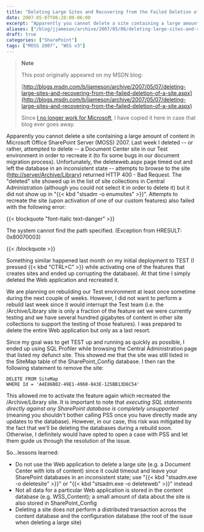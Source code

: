 ```yaml
---
title: "Deleting Large Sites and Recovering from the Failed Deletion of a Site"
date: 2007-05-07T06:28:00-06:00
excerpt: "Apparently you cannot delete a site containing a large amount of content in Microsoft Office SharePoint Server (MOSS) 2007. Last week I deleted -- or rather, attempted to delete – a Document Center site in our Test environment in order to recreate it..."
aliases: ["/blog/jjameson/archive/2007/05/06/deleting-large-sites-and-recovering-from-the-failed-deletion-of-a-site.aspx", "/blog/jjameson/archive/2007/05/07/deleting-large-sites-and-recovering-from-the-failed-deletion-of-a-site.aspx"]
draft: true
categories: ["SharePoint"]
tags: ["MOSS 2007", "WSS v3"]
---
```


> **Note**
>
> This post originally appeared on my MSDN blog:
>
> [http://blogs.msdn.com/b/jjameson/archive/2007/05/07/deleting-large-sites-and-recovering-from-the-failed-deletion-of-a-site.aspx](http://blogs.msdn.com/b/jjameson/archive/2007/05/07/deleting-large-sites-and-recovering-from-the-failed-deletion-of-a-site.aspx)
>
> Since [I no longer work for Microsoft](/blog/jjameson/2011/09/02/last-day-with-microsoft), I have copied it here in case that blog ever goes away.

Apparently you cannot delete a site containing a large amount of content in Microsoft Office SharePoint Server (MOSS) 2007. Last week I deleted -- or rather, attempted to delete -- a Document Center site in our Test environment in order to recreate it (to fix some bugs in our document migration process). Unfortunately, the deleteweb.aspx page timed out and left the database in an inconsistent state -- attempts to browse to the site ([http://server/Archive/Library](http://server/Archive/Library)) returned HTTP 400 - Bad Request. The "deleted" site showed up in the list of site collections in Central Administration (although you could not select it in order to delete it) but it did not show up in "{{< kbd "stsadm -o enumsites" >}}". Attempts to recreate the site (upon activation of one of our custom features) also failed with the following error:

{{< blockquote "font-italic text-danger" >}}

The system cannot find the path specified. (Exception from HRESULT: 0x80070003)

{{< /blockquote >}}

Something similar happened last month on my initial deployment to TEST (I pressed {{< kbd "CTRL+C" >}} while activating one of the features that creates sites and ended up corrupting the database). At that time I simply deleted the Web application and recreated it.

We are planning on rebuilding our Test environment at least once sometime during the next couple of weeks. However, I did not want to perform a rebuild last week since it would interrupt the Test team (i.e. the /Archive/Library site is only a fraction of the feature set we were currently testing and we have several hundred gigabytes of content in other site collections to support the testing of those features). I was prepared to delete the entire Web application but only as a last resort.

Since my goal was to get TEST up and running as quickly as possible, I ended up using SQL Profiler while browsing the Central Administration page that listed my defunct site. This showed me that the site was still listed in the SiteMap table of the SharePoint\_Config database. I then ran the following statement to remove the site:

```
DELETE FROM SiteMap
WHERE Id = 'A4E86B02-49E1-4960-843E-125BB13D6C54'
```

This allowed me to activate the feature again which recreated the /Archive/Library site. It is important to note that *executing SQL statements directly against any SharePoint database is completely unsupported* (meaning you shouldn't bother calling PSS once you have directly made any updates to the database). However, in our case, this risk was mitigated by the fact that we'll be deleting the databases during a rebuild soon. Otherwise, I definitely would have opted to open a case with PSS and let them guide us through the resolution of the issue.

So...lessons learned:

- Do not use the Web application to delete a large site (e.g. a Document Center with lots of content) since it could timeout and leave your SharePoint databases in an inconsistent state; use "{{< kbd "stsadm.exe -o deletesite" >}}" or "{{< kbd "stsadm.exe -o deleteweb" >}}" instead
- Not all data for a particular Web application is stored in the content database (e.g. WSS\_Content); a small amount of data about the site is also stored in SharePoint\_Config
- Deleting a site does not perform a distributed transaction across the content database and the configuration database (the root of the issue when deleting a large site)

